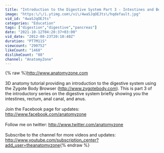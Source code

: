 ```yaml
---
title: "Introduction to the Digestive System Part 3 - Intestines and Beyond - 3D Anatomy Tutorial"
image: "https:\/\/i.ytimg.com\/vi\/4waSJqOEJts\/hqdefault.jpg"
vid_id: "4waSJqOEJts"
categories: "Education"
tags: ["digestion","digestive","pancreas"]
date: "2021-10-12T04:20:37+03:00"
vid_date: "2012-08-23T20:10:40Z"
duration: "PT7M11S"
viewcount: "290752"
likeCount: "1468"
dislikeCount: "88"
channel: "AnatomyZone"
---
```

{% raw %}<a rel="nofollow" target="blank" href="http://www.anatomyzone.com">http://www.anatomyzone.com</a><br /><br />3D anatomy tutorial providing an introduction to the digestive system using the Zygote Body Browser (<a rel="nofollow" target="blank" href="http://www.zygotebody.com).">http://www.zygotebody.com).</a> This is part 3 of the introductory series on the digestive system briefly showing you the intestines, rectum, anal canal, and anus. <br /><br />Join the Facebook page for updates: <a rel="nofollow" target="blank" href="http://www.facebook.com/anatomyzone">http://www.facebook.com/anatomyzone</a><br /><br />Follow me on twitter: <a rel="nofollow" target="blank" href="http://www.twitter.com/anatomyzone">http://www.twitter.com/anatomyzone</a><br /><br />Subscribe to the channel for more videos and updates: <a rel="nofollow" target="blank" href="http://www.youtube.com/subscription_center?add_user=theanatomyzone">http://www.youtube.com/subscription_center?add_user=theanatomyzone</a>{% endraw %}

